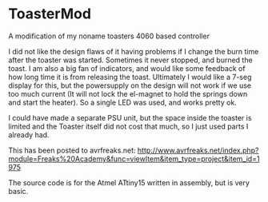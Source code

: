 ToasterMod
==========

A modification of my noname toasters 4060 based controller

I did not like the design flaws of it having problems if I change the burn time after the toaster was started. Sometimes it never stopped, and burned the toast.
I am also a big fan of indicators, and would like some feedback of how long time it is from releasing the toast. Ultimately I would like a 7-seg display for this, but the powersupply on the design will not work if we use too much current (It will not lock the el-magnet to hold the springs down and start the heater).
So a single LED was used, and works pretty ok.

I could have made a separate PSU unit, but the space inside the toaster is limited and the Toaster itself did not cost that much, so I just used parts I already had.

This has been posted to avrfreaks.net: http://www.avrfreaks.net/index.php?module=Freaks%20Academy&func=viewItem&item_type=project&item_id=1975

The source code is for the Atmel ATtiny15 written in assembly, but is very basic.
